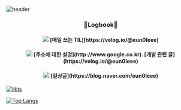 ![header](https://capsule-render.vercel.app/api?text=Joy%20Github!&type=waving&width=100&height=300&color=gradient)

<div align="center"> 
  <h3 align="center"> 📝Logbook📝 </h3>
  <h4 align="center">
    <img src="https://img.shields.io/badge/Notion-000000?style=flat&logo=notion&logoColor=white" /> 
    [매일 쓰는 TIL][https://velog.io/@eun0leee]
  </h4>
  <h4 align="center">
    <img src="https://img.shields.io/badge/Velog-20C997?style=flat&logo=Velog&logoColor=white" />
    [주소에 대한 설명](http://www.google.co.kr).
    [개발 관련 글](https://velog.io/@eun0leee)
  </h4>
  <h4 align="center">
   <img src="https://img.shields.io/badge/Blog-03C75A?style=flat&logo=Naver&logoColor=white" /> 
    [일상글](https://blog.naver.com/eun0leee)
  </h4>
</div>

[![Hits](https://hits.seeyoufarm.com/api/count/incr/badge.svg?url=https%3A%2F%2Fgithub.com%2Feun0leee%2Fhit-counter&count_bg=%23DC86D8&title_bg=%238F279E&icon=&icon_color=%23E7E7E7&title=hits&edge_flat=false)](https://hits.seeyoufarm.com)

[![Top Langs](https://github-readme-stats.vercel.app/api/top-langs/?username=eun0leee&layout=compact)](https://github.com/eun0leee/github-readme-stats)

